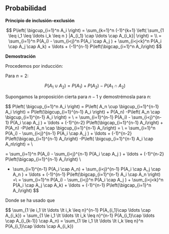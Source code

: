 ## Probabilidad

**Principio de inclusión-exclusión**

$$
P\left( \bigcup_{i=1}^n A_i \right) =
\sum_{k=1}^n (-1)^{k+1}
\left(
  \sum_{1 \leq i_1 \leq \ldots i_k \leq n } |A_{i_1}
  \cap \ldots \cap A_{i_k}|
\right) = \\
= \sum_{i=1}^n P(A_i) - \sum_{i<j}^n P(A_i \cap A_j ) +
\sum_{i<j<k}^n P(A_i \cap A_j \cap A_k) + \ldots  +
(-1)^{n-1} P\left(\bigcap_{i=1}^n A_i\right)
$$

**Demostración**

Procedemos por inducción:

Para $n=2$:

$$
P(A_1 \cup A_2) = P(A_1) + P(A_2) - P(A_1 \cap A_2)
$$

Supongamos la proposición cierta para $n-1$ y demostrémosla para $n$:

$$
P\left( \bigcup_{i=1}^n A_i \right) =
 P\left( A_n \cup \bigcup_{i=1}^{n-1} A_i \right) =
  P\left(\bigcup_{i=1}^{n-1} A_i \right) + P(A_n)
  -P\left( A_n \cap \bigcup_{i=1}^{n-1} A_i
  \right) = \\
= \sum_{i=1}^{n-1} P(A_i) - \sum_{i<j}^{n-1} P(A_i \cap A_j ) + \ldots  +
(-1)^{n-2} P\left(\bigcap_{i=1}^{n-1} A_i\right) + P(A_n) 
-P\left( A_n \cap \bigcup_{i=1}^{n-1} A_i\right) = \\
= \sum_{i=1}^n P(A_i) - \sum_{i<j}^{n-1} P(A_i \cap A_j ) + \ldots  +
(-1)^{n-2} P\left(\bigcap_{i=1}^{n-1} A_i\right)
-P\left( \bigcup_{i=1}^{n-1} A_i \cap  A_n\right) = \\

= \sum_{i=1}^n P(A_i) - \sum_{i<j}^{n-1} P(A_i \cap A_j ) + \ldots  +
(-1)^{n-2} P\left(\bigcap_{i=1}^{n-1} A_i\right) \\
- \sum_{i=1}^{n-1} P(A_i \cap A_n) + \sum_{i<j}^{n-1} P(A_i \cap A_j \cap A_n ) + \ldots  +
(-1)^{n-1} P\left(\bigcap_{i=1}^{n-1} A_i \cap A_n \right) =\\
= \sum_{i=1}^n P(A_i) - \sum_{i<j}^n P(A_i \cap A_j ) +
\sum_{i<j<k}^n P(A_i \cap A_j \cap A_k) + \ldots  +
(-1)^{n-1} P\left(\bigcap_{i=1}^n A_i\right)
$$

Donde se ha usado que

$$
\sum_{1 \le i_1 \lt \ldots \lt i_k \leq n}^{n-1}
 P(A_{i_1}\cap \ldots \cap A_{i_k}) +
\sum_{1 \le i_1 \lt \ldots \lt i_k \leq n}^{n-1}
 P(A_{i_1}\cap \ldots \cap A_{i_{k-1}} \cap A_n)
 = \sum_{1 \le i_1 \lt \ldots \lt i_k \leq n}^n
 P(A_{i_1}\cap \ldots \cap A_{i_k})

